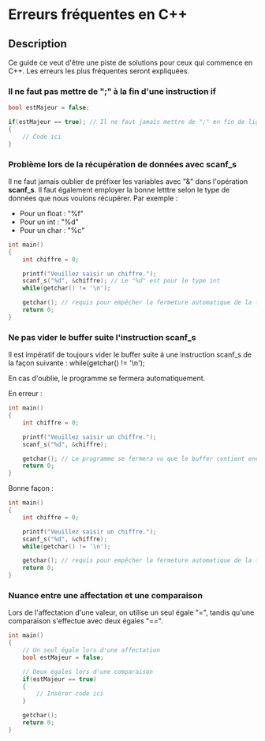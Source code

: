 # Erreurs fréquentes en C++

## Description

Ce guide ce veut d'être une piste de solutions pour ceux qui commence en C++. Les erreurs les plus fréquentes seront expliquées.

### Il ne faut pas mettre de ";" à la fin d'une instruction if

```c++
bool estMajeur = false;

if(estMajeur == true); // Il ne faut jamais mettre de ";" en fin de ligne sur une instruction "if"
{
    // Code ici
}
```

### Problème lors de la récupération de données avec scanf_s

Il ne faut jamais oublier de préfixer les variables avec "&" dans l'opération **scanf_s**. Il faut également employer la bonne letttre selon le type de données que nous voulons récupérer. Par exemple :

- Pour un float : "%f"
- Pour un int : "%d"
- Pour un char : "%c"

```c++
int main()
{
    int chiffre = 0;

    printf("Veuillez saisir un chiffre.");
    scanf_s("%d", &chiffre); // Le "%d" est pour le type int
    while(getchar() != '\n');

    getchar(); // requis pour empêcher la fermeture automatique de la fenêtre
    return 0;
}
```

### Ne pas vider le buffer suite l'instruction scanf_s

Il est impératif de toujours vider le buffer suite à une instruction scanf_s de la façon suivante : while(getchar() != '\n');

En cas d'oublie, le programme se fermera automatiquement.

En erreur :

```c++
int main()
{
    int chiffre = 0;

    printf("Veuillez saisir un chiffre.");
    scanf_s("%d", &chiffre);

    getchar(); // Le programme se fermera vu que le buffer contient encore des valeurs
    return 0;
}
```

Bonne façon :

```c++
int main()
{
    int chiffre = 0;

    printf("Veuillez saisir un chiffre.");
    scanf_s("%d", &chiffre);
    while(getchar() != '\n');

    getchar(); // requis pour empêcher la fermeture automatique de la fenêtre
    return 0;
}
```

### Nuance entre une affectation et une comparaison

Lors de l'affectation d'une valeur, on utilise un seul égale "=", tandis qu'une comparaison s'effectue avec deux égales "==".

```c++
int main()
{
    // Un seul égale lors d'une affectation
    bool estMajeur = false;

    // Deux égales lors d'une comparaison
    if(estMajeur == true)
    {
        // Insérer code ici
    }

    getchar();
    return 0;
}
```
